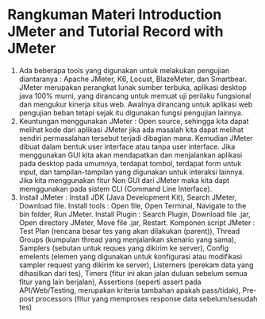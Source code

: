 # Rangkuman Materi Introduction JMeter and Tutorial Record with JMeter

1. Ada beberapa tools yang digunakan untuk melakukan pengujian diantaranya : Apache JMeter, K6, Locust, BlazeMeter, dan Smartbear. JMeter merupakan perangkat lunak sumber terbuka, aplikasi desktop java 100% murni, yang dirancang untuk memuat uji perilaku fungsional dan mengukur kinerja situs web. Awalnya dirancang untuk aplikasi web pengujian beban tetapi sejak itu digunakan fungsi pengujian lainnya. 
2. Keuntungan menggunakan JMeter : Open source, sehingga kita dapat melihat kode dari aplikasi JMeter jika ada masalah kita dapat melihat sendiri permasalahan tersebut terjadi dibagian mana. Kemudian JMeter dibuat dalam bentuk user interface atau tanpa user interface. Jika menggunakan GUI kita akan mendapatkan dan menjalankan aplikasi pada desktop pada umumnya, terdapat tombol, terdapat form untuk input, dan tampilan-tampilan yang digunakan untuk interaksi lainnya. Jika kita menggunakan fitur Non GUI dari JMeter maka kita dapt memggunakan pada sistem CLI (Command Line Interface).
3. Install JMeter : Install JDK (Java Development Kit), Search JMeter, Download file. Install tools : Open file, Open Terminal, Navigate to the bin folder, Run JMeter. Install Plugin : Search Plugin, Download file .jar, Open directory JMeter, Move file .jar, Restart. Komponen script JMeter : Test Plan (rencana besar tes yang akan dilakukan (parent)), Thread Groups (kumpulan thread yang menjalankan skenario yang sama), Samplers (sebutan untuk reques yang dikirim ke server), Config emelents (elemen yang digunakan untuk konfigurasi atau modifikasi sampler request yang dikirim ke server), Listerners (perekam data yang dihasilkan dari tes), Timers (fitur ini akan jalan duluan sebelum semua fitur yang lain berjalan), Assertions (seperti assert pada API/Web/Testing, merupakan kriteria tambahan apakah pass/tidak), Pre-post processors (fitur yang memproses response data sebelum/sesudah tes)